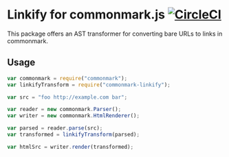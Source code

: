 # Linkify for commonmark.js [![CircleCI](https://circleci.com/gh/Wilfred/commonmark-linkify.svg?style=svg)](https://circleci.com/gh/Wilfred/commonmark-linkify)

This package offers an AST transformer for converting bare URLs to
links in commonmark.

## Usage

```javascript
var commonmark = require("commonmark");
var linkifyTransform = require("commonmark-linkify");

var src = "foo http://example.com bar";

var reader = new commonmark.Parser();
var writer = new commonmark.HtmlRenderer();

var parsed = reader.parse(src);
var transformed = linkifyTransform(parsed);

var htmlSrc = writer.render(transformed);
```
